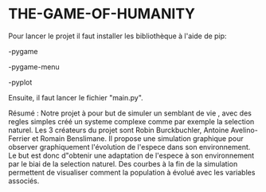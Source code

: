 # THE-GAME-OF-HUMANITY



Pour lancer le projet il faut installer les bibliothèque à l'aide de pip: 


-pygame 

-pygame-menu 

-pyplot

Ensuite, il faut lancer le fichier "main.py".

Résumé : 
Notre projet à pour but de simuler un semblant de vie , avec des regles simples créé un systeme complexe comme par exemple la selection naturel.
Les 3 créateurs du projet sont Robin Burckbuchler, Antoine Avelino-Ferrier et Romain Benslimane.
Il propose une simulation graphique pour observer graphiquement l'évolution de l'espece dans son environnement.
Le but est donc d"obtenir une adaptation de l'espece à son environnement par le biai de la selection naturel.
Des courbes à la fin de la simulation permettent de visualiser comment la population à évolué avec les variables associés.
